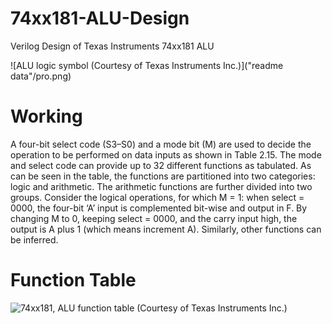 # 74xx181-ALU-Design
Verilog Design of Texas Instruments 74xx181 ALU

![ALU logic symbol (Courtesy of Texas Instruments Inc.)]("readme data"/pro.png)

# Working

A four-bit select code (S3–S0) and a mode bit (M) are used to decide the operation to be performed on data inputs as shown in Table 2.15. The mode and select code can provide up to 32 different functions as tabulated. As can be seen in the table, the functions are partitioned into two categories: logic and arithmetic. The arithmetic functions are further divided into two groups. Consider the logical operations, for which M = 1: when select = 0000, the four-bit ‘A’ input is complemented bit-wise and output in F. By changing M to 0, keeping select = 0000, and the carry input high, the output is A plus 1 (which means increment A). Similarly, other functions can be inferred.

# Function Table

![74xx181, ALU function table (Courtesy of Texas Instruments Inc.)](https://drive.google.com/open?id=1l11-hO4gwsPU8P6G_24bOFYJu1OpCAci)
